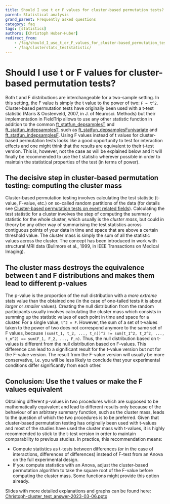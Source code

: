 ```yaml
---
title: Should I use t or F values for cluster-based permutation tests?
parent: Statistical analysis
grand_parent: Frequently asked questions
category: faq
tags: [statistics]
authors: [Christoph Huber-Huber]
redirect_from:
    - /faq/should_I_use_t_or_F_values_for_cluster-based_permutation_tests/
    - /faq/clusterstats_teststatistic/
---
```


# Should I use t or F values for cluster-based permutation tests?

Both t and F distributions are interchangeable for a two-sample setting. In this setting, the F value is simply the t value to the power of two: ```F = t^2```.
Cluster-based permutation tests have originally been used with a t-test statistic (Maris & Oostenveld, 2007, in J. of Neurosci. Methods) but their implementation in FieldTrip allows to use any other statistic function in addition to the common [ft_statfun_depsamplesT](/reference/statfun/ft_statfun_depsamplesT) and [ft_statfun_indepsamplesT](/reference/statfun/ft_statfun_indepsamplesT), such as [ft_statfun_depsamplesFunivariate](/reference/statfun/ft_statfun_depsamplesFunivariate) and [ft_statfun_indepsamplesF](/reference/statfun/ft_statfun_indepsamplesF). Using F values instead of t values for cluster-based permutation tests looks like a good opportunity to test for interaction effects and one might think that the results are equivalent to their t-test version. This is, however, not the case as will be explained below and it will finally be recommended to use the t statistic wherever possible in order to maintain the statistical properties of the test (in terms of power).

## The decisive step in cluster-based permutation testing: computing the cluster mass

Cluster-based permutation testing involves calculating the test statistic (t-value, F-value, etc.) on so-called random partitions of the data (for details see [Cluster-based permutation tests on event related fields](/tutorial/cluster_permutation_timelock)). Calculating the test statistic for a cluster involves the step of computing the summary statistic for the whole cluster, which usually is the _cluster mass_, but could in theory be any other way of summarising the test statistics across contiguous points of your data in time and space that are above a certain threshold value. The cluster mass is simply the sum of all the statistic values across the cluster. The concept has been introduced in work with structural MRI data (Bullmore et al., 1999, in IEEE Transactions on Medical Imaging).

## The cluster mass destroys the equivalence between t and F distributions and makes them lead to different p-values

The p-value is the proportion of the null distribution with a _more extreme_ stats value than the obtained one (in the case of one-tailed tests it is about _larger_ or _smaller_ values). Creating the null distribution from the random participants usually involves calculating the cluster mass which consists in summing up the statistic values of each point in time and space for a cluster. For a single value, ```t^2 = F```. However, the sum of a set of t-values taken to the power of two does not correspond anymore to the same set of F values, because ```(sum(t_1, t_2, ..., t_n))^2 != sum(t_1^2, t_2^2, ..., t_n^2) == sum(F_1, F_2, ..., F_n)```. Thus, the null distribution based on t-values is different from the null distribution based on F-values. This difference can lead to a significant result for the t-value version but not for the F-value version. The result from the F-value version will usually be more conservative, i.e. you will be less likely to conclude that your experimental conditions differ significantly from each other.

## Conclusion: Use the t values or make the F values equivalent

Obtaining different p-values in two procedures which are supposed to be mathematically equivalent and lead to different results only because of the behaviour of an arbitrary summary function, such as the cluster mass, leads to the question of which the two procedures is to be preferred. Given that cluster-based permutation testing has originally been used with t-values and most of the studies have used the cluster mass with t-values, it is highly recommended to stick to the t-test version in order to maintain comparability to previous studies. In practice, this recommendation means:

- Compute statistics as t-tests between differences (or in the case of interactions, differences of differences) instead of F-test from an Anova on the full experimental design.
- If you compute statistics with an Anova, adjust the cluster-based permutation algorithm to take the square root of the F-value before computing the cluster mass. Some functions might provide this option already.

Slides with more detailed explanations and graphs can be found here:
[Christoph-cluster_test_answer-2023-03-06.pptx](https://github.com/chsquare/website/files/11469147/Christoph-cluster_test_answer-2023-03-06.pptx)
